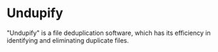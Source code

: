 # Undupify
"Undupify" is a file deduplication software, which has its efficiency in identifying and eliminating duplicate files.
